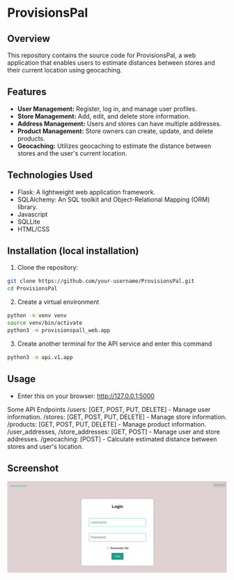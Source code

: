 # ProvisionsPal

## Overview

This repository contains the source code for ProvisionsPal, a web application that enables users to estimate distances between stores and their current location using geocaching.

## Features

- **User Management:** Register, log in, and manage user profiles.
- **Store Management:** Add, edit, and delete store information.
- **Address Management:** Users and stores can have multiple addresses.
- **Product Management:** Store owners can create, update, and delete products. 
- **Geocaching:** Utilizes geocaching to estimate the distance between stores and the user's current location.

## Technologies Used

- Flask: A lightweight web application framework.
- SQLAlchemy: An SQL toolkit and Object-Relational Mapping (ORM) library.
- Javascript
- SQLLite
- HTML/CSS

## Installation (local installation)

1. Clone the repository:

```bash
git clone https://github.com/your-username/ProvisionsPal.git
cd ProvisionsPal
```

2. Create a virtual environment

```bash
python -m venv venv
source venv/bin/activate
python3 -m provisionspall_web.app
```
3. Create another terminal for the API service and enter this command

```bash
python3 -m api.v1.app
```

## Usage
-  Enter this on your browser: http://127.0.0.1:5000


Some API Endpoints
/users: [GET, POST, PUT, DELETE] - Manage user information.
/stores: [GET, POST, PUT, DELETE] - Manage store information.
/products: [GET, POST, PUT, DELETE] - Manage product information.
/user_addresses, /store_addresses: [GET, POST] - Manage user and store addresses.
/geocaching: [POST] - Calculate estimated distance between stores and user's location.

## Screenshot 
![Screenshot of our web application](https://github.com/dominic-source/ProvisionsPall/blob/master/provisionspall_web/static/images/Screenshot%20from%202023-12-12%2019-42-04.png)
